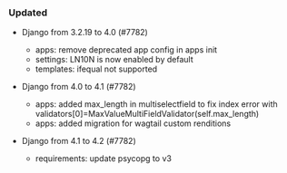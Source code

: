 ### Updated

- Django from 3.2.19 to 4.0 (#7782)
  - apps: remove deprecated app config in apps init 
  - settings: LN10N is now enabled by default
  - templates: ifequal not supported 

- Django from 4.0 to 4.1 (#7782)
  - apps:  added max_length in multiselectfield to fix index error with
    validators[0]=MaxValueMultiFieldValidator(self.max_length)
  - apps:  added migration for wagtail custom renditions

- Django from 4.1 to 4.2 (#7782)
  - requirements: update psycopg to v3
